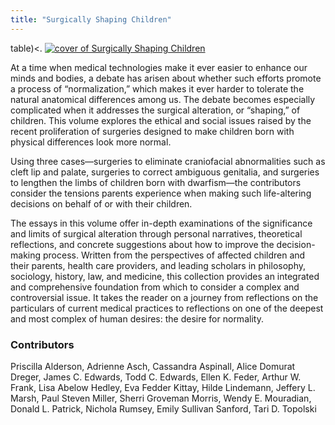 ```yaml
---
title: "Surgically Shaping Children"
---
```


<p>table)&lt;. <a href="http://www.amazon.com/exec/obidos/ASIN/0801883059/intersexsocietyo"><img alt="cover of Surgically Shaping Children" src="http://ec1.images-amazon.com/images/P/0801883059.01.\_BO2,204,203,200\_PIsitb-dp-500-arrow,TopRight,45,-64\_AA240\_SH20\_SCLZZZZZZZ\_V62138239_.jpg" title="cover of Surgically Shaping Children" /></a>  </p>

<p>At a time when medical technologies make it ever easier to enhance our minds and bodies, a debate has arisen about whether such efforts promote a process of &#8220;normalization,&#8221; which makes it ever harder to tolerate the natural anatomical differences among us. The debate becomes especially complicated when it addresses the surgical alteration, or &#8220;shaping,&#8221; of children. This volume explores the ethical and social issues raised by the recent proliferation of surgeries designed to make children born with physical differences look more normal.  </p>

<p>Using three cases&#8212;surgeries to eliminate craniofacial abnormalities such as cleft lip and palate, surgeries to correct ambiguous genitalia, and surgeries to lengthen the limbs of children born with dwarfism&#8212;the contributors consider the tensions parents experience when making such life-altering decisions on behalf of or with their children.  </p>

<p>The essays in this volume offer in-depth examinations of the significance and limits of surgical alteration through personal narratives, theoretical reflections, and concrete suggestions about how to improve the decision-making process. Written from the perspectives of affected children and their parents, health care providers, and leading scholars in philosophy, sociology, history, law, and medicine, this collection provides an integrated and comprehensive foundation from which to consider a complex and controversial issue. It takes the reader on a journey from reflections on the particulars of current medical practices to reflections on one of the deepest and most complex of human desires: the desire for normality.  </p>

<h3>Contributors  </h3>

<p>Priscilla Alderson, Adrienne Asch, Cassandra Aspinall, Alice Domurat Dreger, James C. Edwards, Todd C. Edwards, Ellen K. Feder, Arthur W. Frank, Lisa Abelow Hedley, Eva Fedder Kittay, Hilde Lindemann, Jeffery L. Marsh, Paul Steven Miller, Sherri Groveman Morris, Wendy E. Mouradian, Donald L. Patrick, Nichola Rumsey, Emily Sullivan Sanford, Tari D. Topolski  </p>

<!--break-->